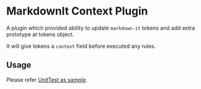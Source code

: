 # MarkdownIt Context Plugin

A plugin which provided ability to update `markdown-it` tokens and add extra prototype at tokens object.

It will give tokens a `context` field before executed any rules.


## Usage

Please refer [UnitTest as sample](./test/context.test.ts).
